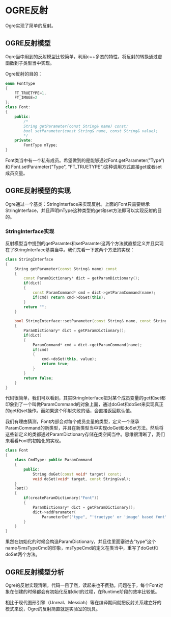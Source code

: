 # OGRE反射

Ogre实现了简单的反射。

## OGRE反射模型

Ogre当中用到的反射模型比较简单，利用c++多态的特性，将反射的转换通过虚函数到子类型当中实现。

Ogre反射的目的：

~~~c++
enum FontType
{
    FT_TRUETYPE=1,
    FT_IMAGE=2
};
class Font:
{
    public:
    	/*
    	String getParameter(const String& name) const;
    	bool setParameter(const String& name, const String& value);
    	*/
    private:
    	FontType mType; 
}
~~~

Font类当中有一个私有成员。希望做到的是能够通过Font.getParameter(”Type“) 和 Font.setParameter("Type", "FT_TRUETYPE")这种调用方式直接get或者set成员变量。

## OGRE反射模型的实现

Ogre通过一个基类：StringInterface来实现反射。上面的Font只需要继承StringInterface，并且声明mType这种类型的get和set方法即可以实现反射的目的。

### StringInterface实现

反射模型当中提到的getParamter和setParamter这两个方法就直接定义并且实现在了StringInterface基类当中。我们先看一下这两个方法的实现：

~~~c++
class StringInterface
{
    String getParameter(const String& name) const
    {
        const ParamDictionary* dict = getParamDictionary();
        if(dict)
        {
            const ParamCommand* cmd = dict->getParamCommand(name);
            if(cmd) return cmd->doGet(this);
        }
        return "";
    }
    
    bool StringInterface::setParameter(const String& name, const String& value)
    {
        ParamDictionary* dict = getParamDictionary();
        if(dict)
        {
            ParamCommand* cmd = dict->getParamCommand(name);
            if(cmd)
            {
                cmd->doSet(this, value);
                return true;
            }
        }
        return false;
    }
}
~~~

代码很简单，我们可以看到，其实StringInterface把对某个成员变量的get和set都印象到了一个叫做ParamCommand的对象上面，通过doGet和doSet来实现真正的get和set操作。而如果这个印射失败的话，会直接返回默认值。

我们有理由猜测，Font内部会对每个成员变量的类型，定义一个继承ParamCommand的新类型，并且在新类型当中实现doGet和doSet方法。然后将这些新定义的类都通过ParamDictionary存储在类空间当中。思维很清晰了，我们来看看Font的初始化的实现。

~~~cpp
class Font
{
    class CmdType: public ParamCommand
    {
        public:
        	String doGet(const void* target) const;
        	void doSet(void* target, const String&val);
    }
    Font()
    {
    	if(createParamDictionary("Font"))
    	{
        	ParamDictionary* dict = getParamDictionary();
        	dict->addParameter(
        		ParameterDef("type", "'truetype' or 'image' based font", 				PT_STRING), &msTypeCmd);
   		}
    }
}
~~~

果然在初始化的时候会构造ParamDictionary，并且往里面塞进去“type"这个name与msTypeCmd的印象，msTypeCmd的定义在类当中，重写了doGet和doSet两个方法。

## OGRE反射模型分析

Ogre的反射实现清晰，代码一目了然，读起来也不费劲。问题在于，每个Font对象在创建的时候都会有初始化反射dict的过程，在Runtime阶段的效率比较低。

相比于现代图形引擎（Unreal、Messiah）等在编译期间就把反射关系建立好的模式来说，Ogre的反射简直就是实验室的玩具。